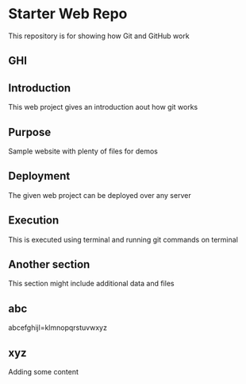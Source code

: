 # Starter Web Repo

This repository is for showing how Git and GitHub work

## GHI

## Introduction

This web project gives an introduction aout how git works

## Purpose

Sample website with plenty of files for demos

## Deployment

The given web project can be deployed over any server

## Execution

This is executed using terminal and running git commands on terminal

## Another section

This section might include additional data and files

## abc

abcefghijl=klmnopqrstuvwxyz

## xyz

Adding some content


